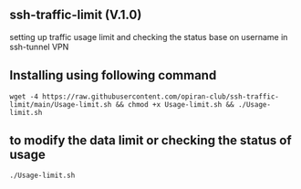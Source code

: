 ## ssh-traffic-limit (V.1.0)
setting up traffic usage limit and checking the status base on username in ssh-tunnel VPN

## Installing using following command
```
wget -4 https://raw.githubusercontent.com/opiran-club/ssh-traffic-limit/main/Usage-limit.sh && chmod +x Usage-limit.sh && ./Usage-limit.sh
```

## to modify the data limit or checking the status of usage
```
./Usage-limit.sh
```
